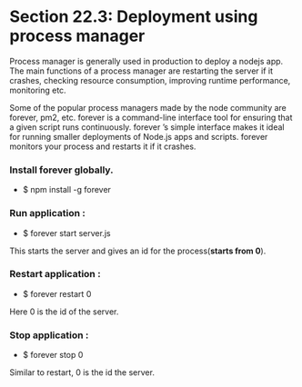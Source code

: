 # Section 22.3: Deployment using process manager

Process manager is generally used in production to deploy a nodejs app. The main functions of a process 
manager are restarting the server if it crashes, checking resource consumption, improving runtime 
performance, monitoring etc.

Some of the popular process managers made by the node community are forever, pm2, etc.
forever is a command-line interface tool for ensuring that a given script runs continuously. forever ’s 
simple interface makes it ideal for running smaller deployments of Node.js apps and scripts. forever 
monitors your process and restarts it if it crashes.

### Install forever globally.
- $ npm install -g forever

### Run application :
- $ forever start server.js

This starts the server and gives an id for the process(**starts from 0**).
### Restart application :
- $ forever restart 0

Here 0 is the id of the server.
### Stop application :
- $ forever stop 0

Similar to restart, 0 is the id the server.
